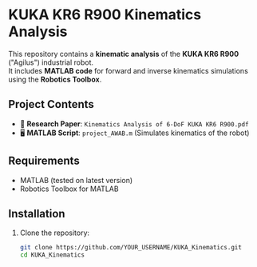# KUKA KR6 R900 Kinematics Analysis  

This repository contains a **kinematic analysis** of the **KUKA KR6 R900** ("Agilus") industrial robot.  
It includes **MATLAB code** for forward and inverse kinematics simulations using the **Robotics Toolbox**.  

## **Project Contents**  
- 📄 **Research Paper**: `Kinematics Analysis of 6-DoF KUKA KR6 R900.pdf`  
- 🖥️ **MATLAB Script**: `project_AWAB.m` (Simulates kinematics of the robot)  

## **Requirements**  
- MATLAB (tested on latest version)  
- Robotics Toolbox for MATLAB  

## **Installation**  
1. Clone the repository:  
   ```sh
   git clone https://github.com/YOUR_USERNAME/KUKA_Kinematics.git
   cd KUKA_Kinematics
